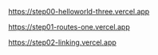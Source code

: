 https://step00-helloworld-three.vercel.app

https://step01-routes-one.vercel.app

https://step02-linking.vercel.app
